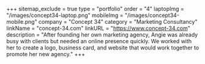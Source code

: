 +++
sitemap_exclude = true
type = "portfolio"
order = "4"
laptopImg = "/images/concept34-laptop.png"
mobileImg = "/images/concept34-mobile.png"
company = "Concept 34"
category = "Marketing Consultancy"
linkName = "concept-34.com"
linkURL = "https://www.concept-34.com"
description = "After founding her own marketing agency, Angie was already busy with clients but needed an online presence quickly. We worked with her to create a logo, business card, and website that would work together to promote her new agency."
+++
